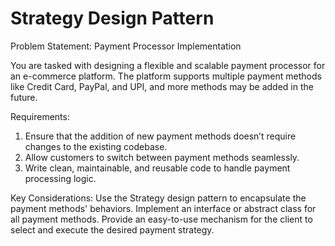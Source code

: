 # Strategy Design Pattern

Problem Statement: Payment Processor Implementation

You are tasked with designing a flexible and scalable payment processor for an e-commerce platform. The platform supports multiple payment methods like Credit Card, PayPal, and UPI, and more methods may be added in the future.

Requirements:
1. Ensure that the addition of new payment methods doesn’t require changes to the existing codebase.
2. Allow customers to switch between payment methods seamlessly.
3. Write clean, maintainable, and reusable code to handle payment processing logic.

Key Considerations:
Use the Strategy design pattern to encapsulate the payment methods' behaviors.
Implement an interface or abstract class for all payment methods.
Provide an easy-to-use mechanism for the client to select and execute the desired payment strategy.
